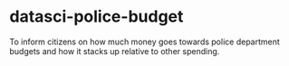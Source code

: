 # datasci-police-budget
To inform citizens on how much money goes towards police department budgets and how it stacks up relative to other spending.
